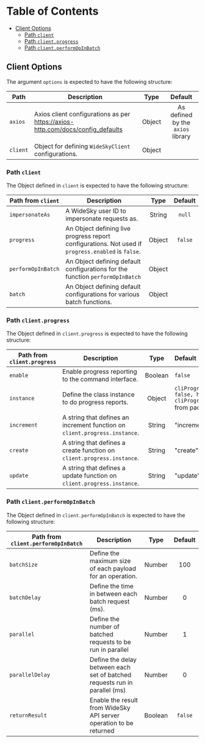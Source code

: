 # Table of Contents
<!-- toc -->

- [Client Options](#client-options)
  - [Path `client`](#path-client)
  - [Path `client.progress`](#path-clientprogress)
  - [Path `client.performOpInBatch`](#path-clientperformopinbatch)

<!-- tocstop -->

## Client Options
The argument `options` is expected to have the following structure:

| Path     | Description                                                                    |  Type  |              Default              |
|----------|--------------------------------------------------------------------------------|:------:|:---------------------------------:|
| `axios`  | Axios client configurations as per https://axios-http.com/docs/config_defaults | Object | As defined by the `axios` library |
| `client` | Object for defining `WideSkyClient` configurations.                            | Object |                                   |

### Path `client`
The Object defined in `client` is expected to have the following structure:

| Path from `client` | Description                                                                                        |  Type  | Default |
|--------------------|----------------------------------------------------------------------------------------------------|:------:|:-------:|
| `impersonateAs`    | A WideSky user ID to impersonate requests as.                                                      | String | `null`  |
| `progress`         | An Object defining live progress report configurations. Not used if `progress.enabled` is `false`. | Object | `false` |
| `performOpInBatch` | An Object defining default configurations for the function `performOpInBatch`                      | Object |         |
| `batch`            | An Object defining default configurations for various batch functions.                             | Object |         |

### Path `client.progress`
The Object defined in `client.progress` is expected to have the following structure:

| Path from `client.progress` | Description                                                                |  Type   | Default                                                                                                                            |
|-----------------------------|----------------------------------------------------------------------------|:-------:|:-----------------------------------------------------------------------------------------------------------------------------------|
| `enable`                    | Enable progress reporting to the command interface.                        | Boolean | `false`                                                                                                                            |
| `instance`                  | Define the class instance to do progress reports.                          | Object  | `cliProgress.MultiBar({clearOnComplete: false, hideCursor: true}, cliProgress.Presets.shades_classic)` from package `cli-progress` |
| `increment`                 | A string that defines an increment function on `client.progress.instance`. | String  | "increment"                                                                                                                        |
| `create`                    | A string that defines a create function on `client.progress.instance`.     | String  | "create"                                                                                                                           |
| `update`                    | A string that defines a update function on `client.progress.instance`.     | String  | "update"                                                                                                                           |

### Path `client.performOpInBatch`
The Object defined in `client.performOpInBatch` is expected to have the following structure:

| Path from `client.performOpInBatch` | Description                                                                |  Type   | Default |
|-------------------------------------|----------------------------------------------------------------------------|:-------:|:-------:|
| `batchSize`                         | Define the maximum size of each payload for an operation.                  | Number  |   100   |
| `batchDelay`                        | Define the time in between each batch request (ms).                        | Number  |    0    |
| `parallel`                          | Define the number of batched requests to be run in parallel                | Number  |    1    |
| `parallelDelay`                     | Define the delay between each set of batched requests run in parallel (ms) | Number  |    0    |
| `returnResult`                      | Enable the result from WideSky API server operation to be returned         | Boolean | `false` |